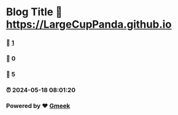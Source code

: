 # Blog Title :link: https://LargeCupPanda.github.io 
### :page_facing_up: [1](https://LargeCupPanda.github.io/tag.html) 
### :speech_balloon: 0 
### :hibiscus: 5 
### :alarm_clock: 2024-05-18 08:01:20 
### Powered by :heart: [Gmeek](https://github.com/Meekdai/Gmeek)
